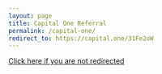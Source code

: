 ```yaml
---
layout: page
title: Capital One Referral
permalink: /capital-one/
redirect_to: https://capital.one/31Fe2uW
---
```


[Click here if you are not redirected](https://capital.one/31Fe2uW)
